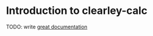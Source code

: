 # Introduction to clearley-calc

TODO: write [great documentation](http://jacobian.org/writing/great-documentation/what-to-write/)
